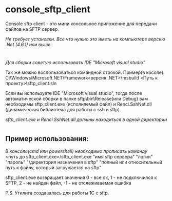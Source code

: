 # **console_sftp_client**
 Console sftp client - это мини консольное приложение для передачи файлов на SFTP сервер. 

 _Не требует установки. Все что нужно это иметь на компьютере версию .Net (4.6.1) или выше._  
  
#
 _Для сборки советую использовать IDE "Microsoft visual studio"_
 
 Так же можно воспользоваться командной строкой. Пример(в косоле): C:\Windows\Microsoft.NET\Framework\<версия .NET>\msbuild <Путь к проекту>\sftp_client.sln

 Если вы используете IDE "Microsoft visual studio", тогда после автоматической сборки в папке sftp\bin\Release(или Debug) вам необходимы sftp_client.exe (исполняемый файл) и Renci.SshNet.dll (динамическая библиотека для работы с ssh и sftp).  
   
 _sftp_client.exe и Renci.SshNet.dll должны находиться в одной директории_
   
#
## Пример использования:  
_В консоле(cmd или powershell) необходимо прописать команду_  
<путь до sftp_client.exe>/sftp_client.exe "имя sftp сервера" "логин" "пароль" "/директория назначения в sftp" "полный или относительный путь к файлу, который загружается на sftp"  
  
sftp_client.exe возвращает значения 0 - все ок, 1 - не подключился к SFTP, 2 - не найден файл, -1 - не отслеживаемая ошибка

P.S. Утилита создавалась для работы 1С с sftp.
